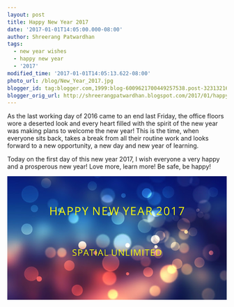```yaml
---
layout: post
title: Happy New Year 2017
date: '2017-01-01T14:05:00.000-08:00'
author: Shreerang Patwardhan
tags:
  - new year wishes
  - happy new year
  - '2017'
modified_time: '2017-01-01T14:05:13.622-08:00'
photo_url: /blog/New_Year_2017.jpg
blogger_id: tag:blogger.com,1999:blog-6009621700449257538.post-3231321601721076300
blogger_orig_url: http://shreerangpatwardhan.blogspot.com/2017/01/happy-new-year-2017.html
---
```


As the last working day of 2016 came to an end last Friday, the office floors wore a deserted look and every heart filled with the spirit of the new year was making plans to welcome the new year! This is the time, when everyone sits back, takes a break from all their routine work and looks forward to a new opportunity, a new day and new year of learning.

Today on the first day of this new year 2017, I wish everyone a very happy and a prosperous new year! Love more, learn more! Be safe, be happy!

![Happy New Year 2017](/blog/New_Year_2017.jpg)
